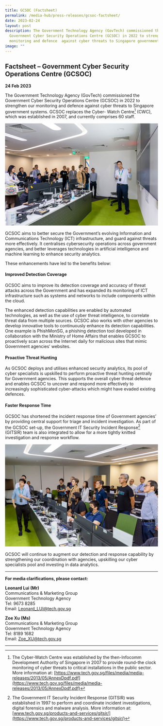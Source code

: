 ```yaml
---
title: GCSOC (Factsheet)
permalink: /media-hub/press-releases/gcsoc-factsheet/
date: 2023-02-24
layout: post
description: The Government Technology Agency (GovTech) commissioned the
  Government Cyber Security Operations Centre (GCSOC) in 2022 to strengthen our
  monitoring and defence  against cyber threats to Singapore government systems.
image: ""
---
```

## Factsheet – Government Cyber Security Operations Centre (GCSOC)

**24 Feb 2023**

The Government Technology Agency (GovTech) commissioned the Government Cyber Security Operations Centre (GCSOC) in 2022 to strengthen our monitoring and defence against cyber threats to Singapore government systems. GCSOC replaces the Cyber-
Watch Centre[^1] (CWC), which was established in 2007, and currently comprises 60 staff.

![Government Cyber Security Operations Centre](/images/media-hub/press-release/2023/gsoc_01.jpg)

GCSOC aims to better secure the Government’s evolving Information and Communications Technology (ICT) infrastructure, and guard against threats more effectively. It centralises cybersecurity operations across government agencies, and better leverages technologies in artificial intelligence and machine learning to enhance security analytics.


These enhancements have led to the benefits below:

#### Improved Detection Coverage

GCSOC aims to improve its detection coverage and accuracy of threat attacks across the Government and has expanded its monitoring of ICT infrastructure such as systems and networks to include components within the cloud.

The enhanced detection capabilities are enabled by automated technologies, as well as the use of cyber threat intelligence, to correlate threat data from multiple sources. GCSOC also works with other agencies to develop innovative tools to continuously
enhance its detection capabilities. One example is PhishMonSG, a phishing detection tool developed in collaboration with the Ministry of Home Affairs that enables GCSOC to proactively scan across the Internet daily for malicious sites that mimic Government agencies’ websites.

#### Proactive Threat Hunting

As GCSOC deploys and utilises enhanced security analytics, its pool of cyber specialists is upskilled to perform proactive threat hunting centrally for Government agencies. This supports the overall cyber threat defence and enables GCSOC to uncover and respond more effectively to increasingly sophisticated cyber-attacks which might have evaded existing defences.

#### Faster Response Time

GCSOC has shortened the incident response time of Government agencies’ by providing central support for triage and incident investigation. As part of the GCSOC set-up, the Government IT Security Incident Response[^2] (GITSIR) team is also integrated to allow for a more tightly knitted investigation and response workflow.

![Government Cyber Security Operations Centre](/images/media-hub/press-release/2023/gsoc_02.jpg)

GCSOC will continue to augment our detection and response capability by strengthening our
coordination with agencies, upskilling our cyber specialists pool and investing in data
analytics.



---

**For media clarifications, please contact:**

**Leonard Lui (Mr)**<br>
Communications & Marketing Group<br>
Government Technology Agency<br>
Tel: 9673 8285<br>
Email: [Leonard_LUI@tech.gov.sg](mailto:Leonard_LUI@tech.gov.sg)

**Zoe Xu (Ms)**<br>
Communications & Marketing Group<br>
Government Technology Agency<br>
Tel: 8189 1682<br>
Email: [Zoe_XU@tech.gov.sg](mailto:Zoe_XU@tech.gov.sg)

***

[^1]: The Cyber-Watch Centre was established by the then-Infocomm Development Authority of Singapore in 2007 to provide round-the clock monitoring of cyber threats to critical installations in the public sector. More information at: [https://www.tech.gov.sg/files/media/media-releases/2013/05/AnnexDpdf.pdf](https://www.tech.gov.sg/files/media/media-releases/2013/05/AnnexDpdf.pdf)

[^2]: The Government IT Security Incident Response (GITSIR) was established in 1997 to perform and coordinate incident investigations, digital forensics and malware analysis. More information at: [www.tech.gov.sg/products-and-services/gitsir/](https://www.tech.gov.sg/products-and-services/gitsir/)